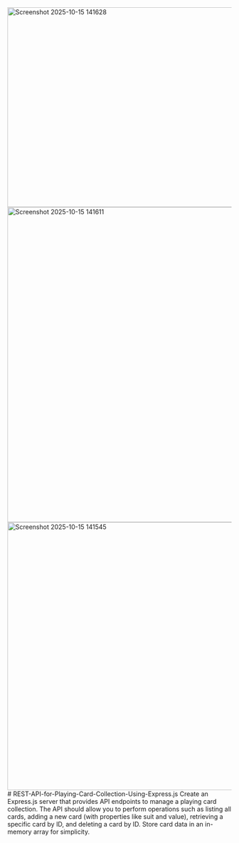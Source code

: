 <img width="960" height="449" alt="Screenshot 2025-10-15 141628" src="https://github.com/user-attachments/assets/c0da621d-66cd-4cbc-8a46-cb3d54d6a677" />
<img width="963" height="708" alt="Screenshot 2025-10-15 141611" src="https://github.com/user-attachments/assets/09f2bcd9-12e5-4439-8bcf-3a47c6c20779" />
<img width="827" height="602" alt="Screenshot 2025-10-15 141545" src="https://github.com/user-attachments/assets/23fc96fb-9eb7-46ea-a865-09977b0213c0" />
# REST-API-for-Playing-Card-Collection-Using-Express.js
Create an Express.js server that provides API endpoints to manage a playing card collection. The API should allow you to perform operations such as listing all cards, adding a new card (with properties like suit and value), retrieving a specific card by ID, and deleting a card by ID. Store card data in an in-memory array for simplicity.

